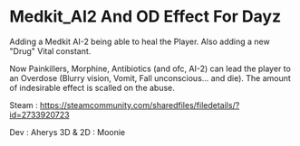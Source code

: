 # Medkit_AI2 And OD Effect For Dayz
Adding a Medkit AI-2 being able to heal the Player.
Also adding a new "Drug" Vital constant.

Now Painkillers, Morphine, Antibiotics (and ofc, AI-2) can lead the player to an Overdose (Blurry vision, Vomit, Fall unconscious... and die).
The amount of indesirable effect is scalled on the abuse.

Steam : https://steamcommunity.com/sharedfiles/filedetails/?id=2733920723

Dev : Aherys
3D & 2D : Moonie
